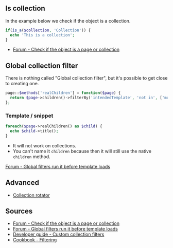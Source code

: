 ## Is collection

In the example below we check if the object is a collection.

```php
if(is_a($collection, 'Collection')) {
  echo 'This is a collection';
}
```

- [Forum - Check if the object is a page or collection](https://forum.getkirby.com/t/check-if-the-object-is-a-page-or-collection/6464)

## Global collection filter

There is nothing called "Global collection filter", but it's possible to get close to creating one.

```php
page::$methods['realChildren'] = function($page) {
  return $page->children()->filterBy('intendedTemplate', 'not in', ['modules', 'revision']);
};
```

### Template / snippet

```php
foreach($page->realChildren() as $child) {
  echo $child->title();
}
```

- It will not work on collections.
- You can't name it `children` because then it will still use the native `children` method.

[Forum - Global filters run it before template loads](https://forum.getkirby.com/t/global-filters-run-it-before-template-loads/6976/4)

## Advanced

- [Collection rotator](Collection-rotator)

## Sources

- [Forum - Check if the object is a page or collection](https://forum.getkirby.com/t/check-if-the-object-is-a-page-or-collection/6464)
- [Forum - Global filters run it before template loads](https://forum.getkirby.com/t/global-filters-run-it-before-template-loads/6976/4)
- [Developer guide - Custom collection filters](https://getkirby.com/docs/developer-guide/objects/collections)
- [Cookbook - Filtering](https://getkirby.com/docs/cookbook/filtering)

